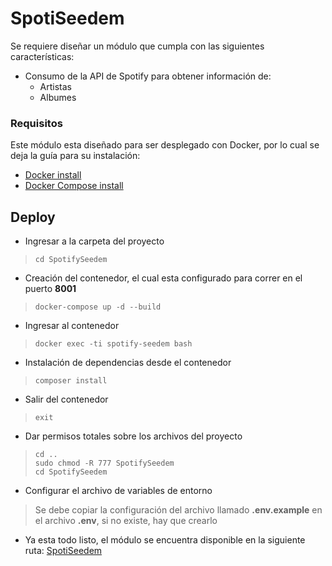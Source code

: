 # SpotiSeedem
Se requiere diseñar un módulo que cumpla con las siguientes características:
- Consumo de la API de Spotify para obtener información de:
  - Artistas
  - Albumes

### Requisitos
Este módulo esta diseñado para ser desplegado con Docker, 
por lo cual se deja la guía para su instalación:
- [Docker install](https://docs.docker.com/get-docker/)
- [Docker Compose install](https://docs.docker.com/compose/install/)

## Deploy
- Ingresar a la carpeta del proyecto
> `cd SpotifySeedem`

- Creación del contenedor, el cual esta configurado para 
correr en el puerto **8001**  
> `docker-compose up -d --build`  

- Ingresar al contenedor
> `docker exec -ti spotify-seedem bash`

- Instalación de dependencias desde el contenedor 
> `composer install`  

- Salir del contenedor
> `exit`

- Dar permisos totales sobre los archivos del proyecto
> `cd ..`  
> `sudo chmod -R 777 SpotifySeedem`  
> `cd SpotifySeedem`

- Configurar el archivo de variables de entorno
> Se debe copiar la configuración del archivo llamado **.env.example** 
en el archivo **.env**, si no existe, hay que crearlo  

- Ya esta todo listo, el módulo se encuentra disponible en 
 la siguiente ruta: [SpotiSeedem](http://localhost:8001)